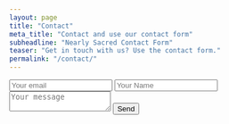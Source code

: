 ```yaml
---
layout: page
title: "Contact"
meta_title: "Contact and use our contact form"
subheadline: "Nearly Sacred Contact Form"
teaser: "Get in touch with us? Use the contact form."
permalink: "/contact/"
---
```

                                              

<form method="POST" action="https://formspree.io/questions@nearlysacred.us">
  <input name="email" placeholder="Your email" type="email">
  <input type="text" placeholder="Your Name" name="name">
  <textarea name="message" placeholder="Your message"></textarea>
  <button type="submit">Send</button>
</form>
